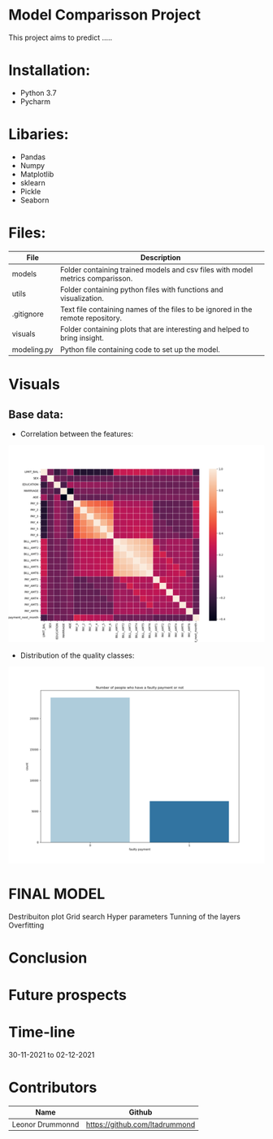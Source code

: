 # Model Comparisson Project


This project aims to predict .....

# Installation:
* Python 3.7
* Pycharm

# Libaries:
* Pandas
* Numpy
* Matplotlib
* sklearn
* Pickle
* Seaborn



# Files:


| File                        | Description                                                     |
|-----------------------------|-----------------------------------------------------------------|
| models                | Folder containing trained models and csv files with model metrics comparisson. |
| utils             | Folder containing python files with functions and visualization.|
|.gitignore  | Text file containing names of the files to be ignored in the remote repository. |
| visuals            | Folder containing plots that are interesting and helped to bring insight.  |
| modeling.py            | Python file containing code to set up the model. |



# Visuals

## Base data:

* Correlation between the features:
<img src="https://github.com/ltadrummond/challenge-model-comparisson/blob/main/visuals/correlation_features.png">

* Distribution of the quality classes:
<img src="https://github.com/ltadrummond/challenge-model-comparisson/blob/main/visuals/target_features_distribution.png">




# FINAL MODEL
Destribuiton plot
Grid search
Hyper parameters
Tunning of the layers
Overfitting


# Conclusion



# Future prospects


# Time-line
30-11-2021 to 02-12-2021

# Contributors
| Name                  | Github                                 |
|-----------------------|----------------------------------------|
|Leonor Drummonnd      | https://github.com/ltadrummond              |
